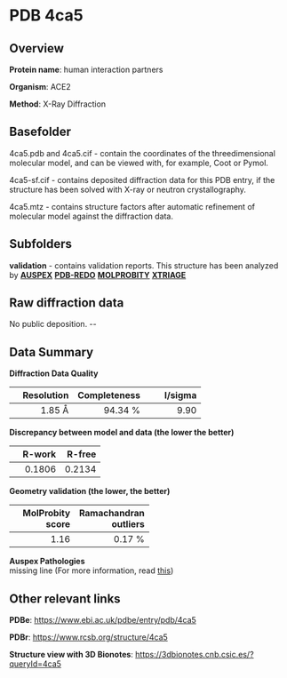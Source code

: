 # PDB 4ca5

## Overview

**Protein name**: human interaction partners

**Organism**: ACE2

**Method**: X-Ray Diffraction

## Basefolder

4ca5.pdb and 4ca5.cif - contain the coordinates of the threedimensional molecular model, and can be viewed with, for example, Coot or Pymol.

4ca5-sf.cif - contains deposited diffraction data for this PDB entry, if the structure has been solved with X-ray or neutron crystallography.

4ca5.mtz - contains structure factors after automatic refinement of molecular model against the diffraction data.

## Subfolders





**validation** - contains validation reports. This structure has been analyzed by [**AUSPEX**](https://github.com/thorn-lab/coronavirus_structural_task_force/tree/master/pdb/human_interaction_partners/ACE2/4ca5/validation/auspex) [**PDB-REDO**](https://github.com/thorn-lab/coronavirus_structural_task_force/tree/master/pdb/human_interaction_partners/ACE2/4ca5/validation/pdb-redo) [**MOLPROBITY**](https://github.com/thorn-lab/coronavirus_structural_task_force/tree/master/pdb/human_interaction_partners/ACE2/4ca5/validation/molprobity) [**XTRIAGE**](https://github.com/thorn-lab/coronavirus_structural_task_force/blob/master/pdb/human_interaction_partners/ACE2/4ca5/validation/Xtriage_output.log) 

## Raw diffraction data

No public deposition. --<br> 

## Data Summary
**Diffraction Data Quality**

|   | Resolution | Completeness| I/sigma |
|---|-------------:|----------------:|--------------:|
|   |1.85 Å|94.34 %|<img width=50/>9.90 |

**Discrepancy between model and data (the lower the better)**

|   | **R-work**| **R-free**   
|---|-------------:|----------------:|           
||  0.1806|  0.2134|

**Geometry validation (the lower, the better)**

|   |**MolProbity<br>score**| **Ramachandran<br>outliers** 
|---|-------------:|----------------:|
||  1.16|  0.17 %|

**Auspex Pathologies**<br> missing line (For more information, read [this](https://github.com/thorn-lab/coronavirus_structural_task_force/blob/master/pdb/human_interaction_partners/ACE2/4ca5/validation/auspex/4ca5_auspex_comments.txt))

 



## Other relevant links 
**PDBe**:  https://www.ebi.ac.uk/pdbe/entry/pdb/4ca5
 
**PDBr**: https://www.rcsb.org/structure/4ca5 

**Structure view with 3D Bionotes**: https://3dbionotes.cnb.csic.es/?queryId=4ca5


